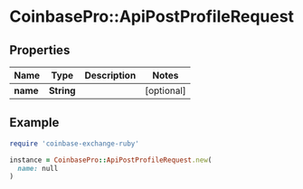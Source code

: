 # CoinbasePro::ApiPostProfileRequest

## Properties

| Name | Type | Description | Notes |
| ---- | ---- | ----------- | ----- |
| **name** | **String** |  | [optional] |

## Example

```ruby
require 'coinbase-exchange-ruby'

instance = CoinbasePro::ApiPostProfileRequest.new(
  name: null
)
```

